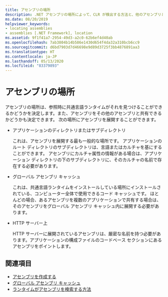 ```yaml
---
title: アセンブリの場所
description: .NET アセンブリの場所によって、CLR が検出する方法と、他のアセンブリと共有できるかどうかが決まります。
ms.date: 08/20/2019
helpviewer_keywords:
- locating assemblies
- assemblies [.NET Framework], location
ms.assetid: 9f1f41a7-2954-49d3-a2c0-62b6ef4d40ab
ms.openlocfilehash: 7ab3804b14b586e1430d654f4da32a310bcb6cc9
ms.sourcegitcommit: d6bd7903d7d46698e9d89d3725f3bb4876891aa3
ms.translationtype: HT
ms.contentlocale: ja-JP
ms.lasthandoff: 05/13/2020
ms.locfileid: "83379893"
---
```

# <a name="assembly-location"></a>アセンブリの場所
アセンブリの場所は、参照時に共通言語ランタイムがそれを見つけることができるかどうかを決定します。また、アセンブリをその他のアセンブリと共有できるかどうかも決定できます。 次の場所にアセンブリを展開することができます。

- アプリケーションのディレクトリまたはサブディレクトリ

     これは、アセンブリを展開する最も一般的な場所です。 アプリケーションのルート ディレクトリのサブディレクトリは、言語またはカルチャを基にすることができます。 アセンブリにカルチャ属性の情報がある場合は、アプリケーション ディレクトリの下のサブディレクトリに、そのカルチャの名前で存在する必要があります。

- グローバル アセンブリ キャッシュ

     これは、共通言語ランタイムをインストールしている場所にインストールされている、コンピューター全体で使用できるコード キャッシュです。 ほとんどの場合、あるアセンブリを複数のアプリケーションで共有する場合は、そのアセンブリをグローバル アセンブリ キャッシュ内に展開する必要があります。

- HTTP サーバー上

     HTTP サーバーに展開されているアセンブリは、厳密な名前を持つ必要があります。アプリケーションの構成ファイルのコードベース セクションにあるアセンブリをポイントします。

## <a name="see-also"></a>関連項目

- [アセンブリを作成する](create.md)
- [グローバル アセンブリ キャッシュ](../../framework/app-domains/gac.md)
- [ランタイムがアセンブリを検索する方法](../../framework/deployment/how-the-runtime-locates-assemblies.md)

